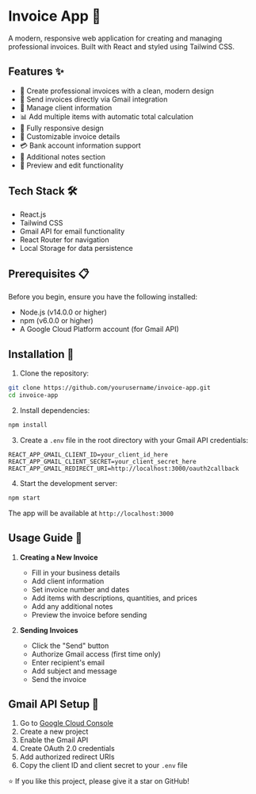 # Invoice App 📝

A modern, responsive web application for creating and managing professional invoices. Built with React and styled using Tailwind CSS.


## Features ✨

- 📄 Create professional invoices with a clean, modern design
- 📧 Send invoices directly via Gmail integration
- 💼 Manage client information
- 📊 Add multiple items with automatic total calculation
- 📱 Fully responsive design
- 🎨 Customizable invoice details
- 💳 Bank account information support
- 📝 Additional notes section
- 🔄 Preview and edit functionality

## Tech Stack 🛠

- React.js
- Tailwind CSS
- Gmail API for email functionality
- React Router for navigation
- Local Storage for data persistence

## Prerequisites 📋

Before you begin, ensure you have the following installed:
- Node.js (v14.0.0 or higher)
- npm (v6.0.0 or higher)
- A Google Cloud Platform account (for Gmail API)

## Installation 🚀

1. Clone the repository:
```bash
git clone https://github.com/yourusername/invoice-app.git
cd invoice-app
```

2. Install dependencies:
```bash
npm install
```

3. Create a `.env` file in the root directory with your Gmail API credentials:
```env
REACT_APP_GMAIL_CLIENT_ID=your_client_id_here
REACT_APP_GMAIL_CLIENT_SECRET=your_client_secret_here
REACT_APP_GMAIL_REDIRECT_URI=http://localhost:3000/oauth2callback
```

4. Start the development server:
```bash
npm start
```

The app will be available at `http://localhost:3000`

## Usage Guide 📖

1. **Creating a New Invoice**
   - Fill in your business details
   - Add client information
   - Set invoice number and dates
   - Add items with descriptions, quantities, and prices
   - Add any additional notes
   - Preview the invoice before sending

2. **Sending Invoices**
   - Click the "Send" button
   - Authorize Gmail access (first time only)
   - Enter recipient's email
   - Add subject and message
   - Send the invoice

## Gmail API Setup 🔑

1. Go to [Google Cloud Console](https://console.cloud.google.com/)
2. Create a new project
3. Enable the Gmail API
4. Create OAuth 2.0 credentials
5. Add authorized redirect URIs
6. Copy the client ID and client secret to your `.env` file


⭐️ If you like this project, please give it a star on GitHub!
